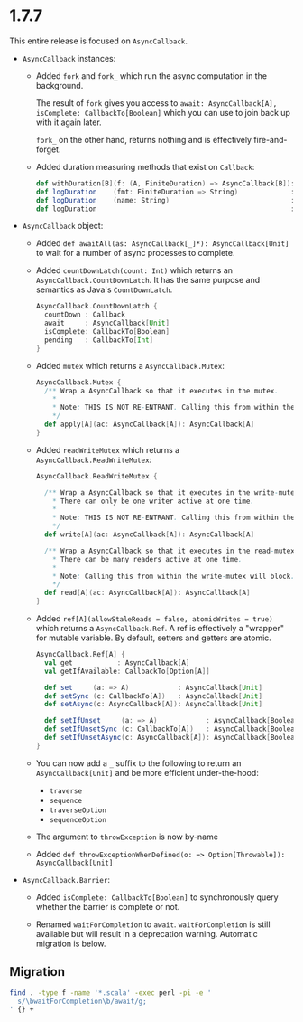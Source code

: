 # 1.7.7

This entire release is focused on `AsyncCallback`.

* `AsyncCallback` instances:

  * Added `fork` and `fork_` which run the async computation in the background.

    The result of `fork` gives you access to `await: AsyncCallback[A], isComplete: CallbackTo[Boolean]` which you can
    use to join back up with it again later.

    `fork_` on the other hand, returns nothing and is effectively fire-and-forget.

  * Added duration measuring methods that exist on `Callback`:

    ```scala
    def withDuration[B](f: (A, FiniteDuration) => AsyncCallback[B]): AsyncCallback[B]
    def logDuration    (fmt: FiniteDuration => String)             : AsyncCallback[A]
    def logDuration    (name: String)                              : AsyncCallback[A]
    def logDuration                                                : AsyncCallback[A]
    ```

* `AsyncCallback` object:

  * Added `def awaitAll(as: AsyncCallback[_]*): AsyncCallback[Unit]` to wait for a number of async processes to complete.

  * Added `countDownLatch(count: Int)` which returns an `AsyncCallback.CountDownLatch`.
    It has the same purpose and semantics as Java's `CountDownLatch`.

    ```scala
    AsyncCallback.CountDownLatch {
      countDown : Callback
      await     : AsyncCallback[Unit]
      isComplete: CallbackTo[Boolean]
      pending   : CallbackTo[Int]
    }
    ```

  * Added `mutex` which returns a `AsyncCallback.Mutex`:

    ```scala
    AsyncCallback.Mutex {
      /** Wrap a AsyncCallback so that it executes in the mutex.
        *
        * Note: THIS IS NOT RE-ENTRANT. Calling this from within the mutex will block.
        */
      def apply[A](ac: AsyncCallback[A]): AsyncCallback[A]
    }
    ```

  * Added `readWriteMutex` which returns a `AsyncCallback.ReadWriteMutex`:

    ```scala
    AsyncCallback.ReadWriteMutex {

      /** Wrap a AsyncCallback so that it executes in the write-mutex.
        * There can only be one writer active at one time.
        *
        * Note: THIS IS NOT RE-ENTRANT. Calling this from within the read or write mutex will block.
        */
      def write[A](ac: AsyncCallback[A]): AsyncCallback[A]

      /** Wrap a AsyncCallback so that it executes in the read-mutex.
        * There can be many readers active at one time.
        *
        * Note: Calling this from within the write-mutex will block.
        */
      def read[A](ac: AsyncCallback[A]): AsyncCallback[A]
    }
    ```

  * Added `ref[A](allowStaleReads = false, atomicWrites = true)` which returns a `AsyncCallback.Ref`.
    A ref is effectively a "wrapper" for mutable variable. By default, setters and getters are atomic.

    ```scala
    AsyncCallback.Ref[A] {
      val get           : AsyncCallback[A]
      val getIfAvailable: CallbackTo[Option[A]]

      def set     (a: => A)            : AsyncCallback[Unit]
      def setSync (c: CallbackTo[A])   : AsyncCallback[Unit]
      def setAsync(c: AsyncCallback[A]): AsyncCallback[Unit]

      def setIfUnset     (a: => A)            : AsyncCallback[Boolean]
      def setIfUnsetSync (c: CallbackTo[A])   : AsyncCallback[Boolean]
      def setIfUnsetAsync(c: AsyncCallback[A]): AsyncCallback[Boolean]
    }
    ```

  * You can now add a `_` suffix to the following to return an `AsyncCallback[Unit]` and be more efficient under-the-hood:

    * `traverse`
    * `sequence`
    * `traverseOption`
    * `sequenceOption`

  * The argument to `throwException` is now by-name

  * Added `def throwExceptionWhenDefined(o: => Option[Throwable]): AsyncCallback[Unit]`

* `AsyncCallback.Barrier`:

  * Added `isComplete: CallbackTo[Boolean]` to synchronously query whether the barrier is complete or not.

  * Renamed `waitForCompletion` to `await`.
    `waitForCompletion` is still available but will result in a deprecation warning.
    Automatic migration is below.


## Migration

```sh
find . -type f -name '*.scala' -exec perl -pi -e '
  s/\bwaitForCompletion\b/await/g;
' {} +
```
